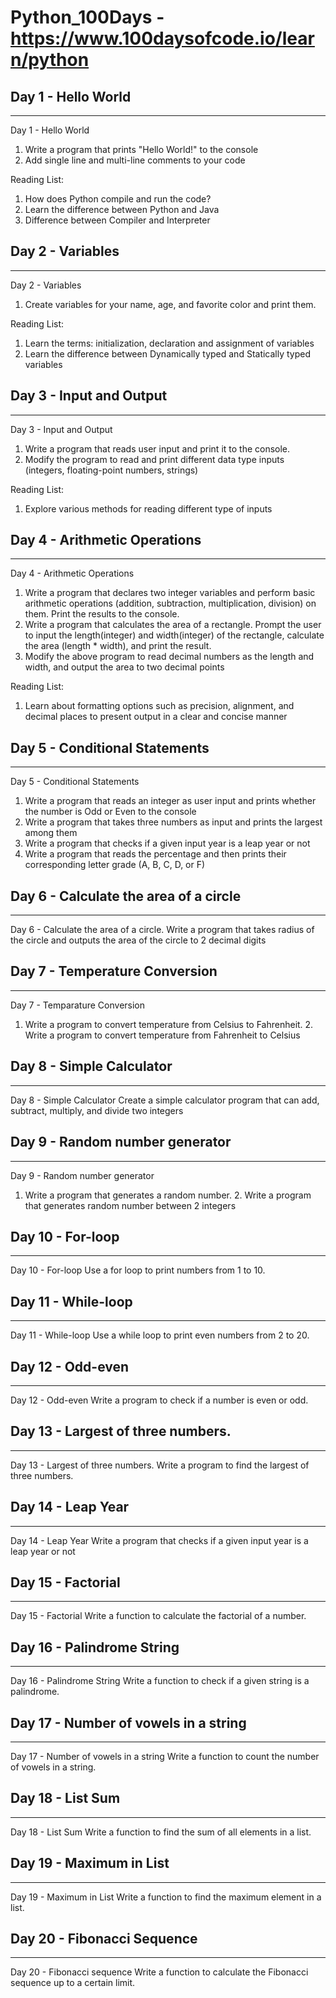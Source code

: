# Python_100Days - https://www.100daysofcode.io/learn/python

## Day 1 - Hello World
---
Day 1 - Hello World
1. Write a program that prints "Hello World!" to the console
2. Add single line and multi-line comments to your code

Reading List:
1. How does Python compile and run the code?
2. Learn the difference between Python and Java
3. Difference between Compiler and Interpreter

## Day 2 - Variables
---
Day 2 - Variables
1. Create variables for your name, age, and favorite color and print them.

Reading List:
1. Learn the terms: initialization, declaration and assignment of variables
2. Learn the difference between Dynamically typed and Statically typed variables

## Day 3 - Input and Output
---
Day 3 - Input and Output
1. Write a program that reads user input and print it to the console.
2. Modify the program to read and print different data type inputs (integers, floating-point numbers, strings)

Reading List:
1. Explore various methods for reading different type of inputs

## Day 4 - Arithmetic Operations
---
Day 4 - Arithmetic Operations
1. Write a program that declares two integer variables and perform basic arithmetic operations (addition, subtraction, multiplication, division) on them. Print the results to the console.
2. Write a program that calculates the area of a rectangle. Prompt the user to input the length(integer) and width(integer) of the rectangle, calculate the area (length * width), and print the result.
3. Modify the above program to read decimal numbers as the length and width, and output the area to two decimal points

Reading List:
1. Learn about formatting options such as precision, alignment, and decimal places to present output in a clear and concise manner

## Day 5 - Conditional Statements
---
Day 5 - Conditional Statements
1. Write a program that reads an integer as user input and prints whether the number is Odd or Even to the console
2. Write a program that takes three numbers as input and prints the largest among them
3. Write a program that checks if a given input year is a leap year or not
4. Write a program that reads the percentage and then prints their corresponding letter grade (A, B, C, D, or F)

## Day 6 - Calculate the area of a circle
---
Day 6 - Calculate the area of a circle.
Write a program that takes radius of the circle and outputs the area of the circle to 2 decimal digits

## Day 7 - Temperature Conversion
---
Day 7 - Temparature Conversion
1. Write a program to convert temperature from Celsius to Fahrenheit. 2. Write a program to convert temperature from Fahrenheit to Celsius

## Day 8 - Simple Calculator
---
Day 8 - Simple Calculator
Create a simple calculator program that can add, subtract, multiply, and divide two integers

## Day 9 - Random number generator
---
Day 9 - Random number generator
1. Write a program that generates a random number. 2. Write a program that generates random number between 2 integers

## Day 10 - For-loop
---
Day 10 - For-loop
Use a for loop to print numbers from 1 to 10.

## Day 11 - While-loop
---
Day 11 - While-loop
Use a while loop to print even numbers from 2 to 20.

## Day 12 - Odd-even
---
Day 12 - Odd-even
Write a program to check if a number is even or odd.

## Day 13 - Largest of three numbers.
---
Day 13 - Largest of three numbers.
Write a program to find the largest of three numbers.

## Day 14 - Leap Year
---
Day 14 - Leap Year
Write a program that checks if a given input year is a leap year or not

## Day 15 - Factorial
---
Day 15 - Factorial
Write a function to calculate the factorial of a number.

## Day 16 - Palindrome String
---
Day 16 - Palindrome String
Write a function to check if a given string is a palindrome.

## Day 17 - Number of vowels in a string
---
Day 17 - Number of vowels in a string
Write a function to count the number of vowels in a string.

## Day 18 - List Sum
---
Day 18 - List Sum
Write a function to find the sum of all elements in a list.

## Day 19 - Maximum in List
---
Day 19 - Maximum in List
Write a function to find the maximum element in a list.

## Day 20 - Fibonacci Sequence
---
Day 20 - Fibonacci sequence
Write a function to calculate the Fibonacci sequence up to a certain limit.